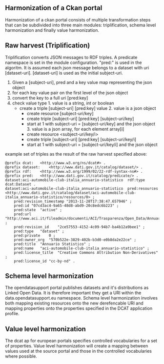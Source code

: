 Harmonization of a Ckan portal
-------------------------------

Harmonization of a ckan portal consists of multiple transformation steps that can be subdivided into three main modules: triplification, schema level harmonization and finally value harmonization.

## Raw harvest (Triplification)
Triplification converts JSON messages to RDF triples. A predicate namespace is set in the module configuration. "pred:" is used in the algoritm. It is assumed each json message belongs to a dataset with uri [dataset-uri]. [dataset-uri] is used as the initial subject-uri.

1. Given a [subject-uri], pred and a key value map representing the json object
2. for each key value pair  on the first level of the json object
  1. convert the key to a full uri [pred:key]
  2. check value type
    1. value is a string, int or boolean
      - create a triple [subject-uri] [pred:key] value
    2. value is a json object
		- create resource [subject-uri/key]
		- create triple [subject-uri] [pred:key] [subject-uri/key]
		- start at 1 with subject-uri = [subject-uri/key] and the json object
    3. value is a json array, for each element array[i]
		- create resource <subject-uri/key/i>
		- create triple [subject-uri] [pred:key] [subject-uri/key/i]
		- start at 1 with subject-uri = [subject-uri/key/i] and the json object
 
		
example set of triples as the result of the raw harvest specified above:

```
@prefix dcat:	<http://www.w3.org/ns/dcat#> .
@prefix dataset:	<http://www.dati.gov.it/catalog/dataset/> .
@prefix rdf:	<http://www.w3.org/1999/02/22-rdf-syntax-ns#> .
@prefix pred:	<http://www.dati.gov.it/catalog/predicate/> .
dataset:aci-automobile-club-italia_annuario-statistico	rdf:type	dcat:Dataset .
dataset:aci-automobile-club-italia_annuario-statistico	pred:resources	<http://www.dati.gov.it/catalog/dataset/aci-automobile-club-italia_annuario-statistico/resources/0> ;
	pred:revision_timestamp	"2013-11-28T17:38:47.657946" ;
	pred:id	"07cd3ac4-9a65-48d8-abd9-20c8edc6b223" ;
	pred:state	"active" ;
	pred:url	"http://www.aci.it/fileadmin/documenti/ACI/Trasparenza/Open_Data/Annuario_statistico.pdf" ;
	pred:revision_id	"2ce57553-4152-4c09-94b7-ba4b12a9bee1" ;
	pred:type	"dataset" ;
	pred:private	0 ;
	pred:owner_org	"570b522e-3829-402b-b3d0-e0b8da2e22ce" ;
	pred:title	"Annuario Statistico" ;
	pred:name	"aci-automobile-club-italia_annuario-statistico" ;
	pred:license_title	"Creative Commons Attribution Non-Derivatives" ;
	pred:license_id	"cc-by-nd" .
```


## Schema level harmonization
The opendatasupport portal publishes datasets and it's distributions as Linked Open Data. It is therefore important they get a URI within the data.opendatasupport.eu namespace.
Schema level harmonization involves both mapping existing resources onto the new derefencable URI and mapping properties onto the properties specified in the DCAT application profile.

## Value level harmonization
The dcat ap for european portals specifies controlled vocabularies for a set of properties. Value level harmonization will create a mapping between values used at the source portal and those in the controlled vocabularies where possible.
